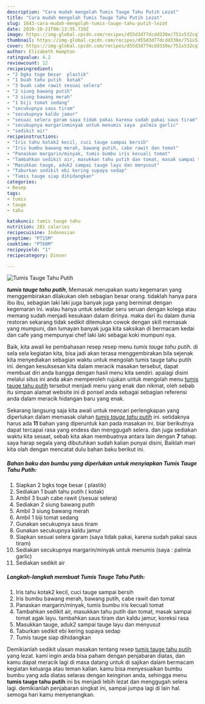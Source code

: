 ```yaml
---
description: "Cara mudah mengolah Tumis Tauge Tahu Putih Lezat"
title: "Cara mudah mengolah Tumis Tauge Tahu Putih Lezat"
slug: 1643-cara-mudah-mengolah-tumis-tauge-tahu-putih-lezat
date: 2020-10-21T06:13:55.739Z
image: https://img-global.cpcdn.com/recipes/d55d3d77dcdd330e/751x532cq70/tumis-tauge-tahu-putih-foto-resep-utama.jpg
thumbnail: https://img-global.cpcdn.com/recipes/d55d3d77dcdd330e/751x532cq70/tumis-tauge-tahu-putih-foto-resep-utama.jpg
cover: https://img-global.cpcdn.com/recipes/d55d3d77dcdd330e/751x532cq70/tumis-tauge-tahu-putih-foto-resep-utama.jpg
author: Elizabeth Hampton
ratingvalue: 4.2
reviewcount: 12
recipeingredient:
- "2 bgks toge besar  plastik"
- "1 buah tahu putih  kotak"
- "3 buah cabe rawit sesuai selera"
- "2 siung bawang putih"
- "3 siung bawang merah"
- "1 biji tomat sedang"
- "secukupnya saus tiram"
- "secukupnya kaldu jamur"
- "sesuai selera garam saya tidak pakai karena sudah pakai saus tiram"
- "secukupnya margarinminyak untuk menumis saya  palmia garlic"
- "sedikit air"
recipeinstructions:
- "Iris tahu kotak2 kecil, cuci tauge sampai bersih"
- "Iris bumbu bawang merah, bawang putih, cabe rawit dan tomat"
- "Panaskan margarin/minyak, tumis bumbu iris kecuali tomat"
- "Tambahkan sedikit air, masukkan tahu putih dan tomat, masak sampai tomat agak layu. tambahkan saus tiram dan kaldu jamur, koreksi rasa"
- "Masukkan tauge, aduk2 sampai tauge layu dan menyusut"
- "Taburkan sedikit ebi kering supaya sedap"
- "Tumis tauge siap dihidangkan"
categories:
- Resep
tags:
- tumis
- tauge
- tahu

katakunci: tumis tauge tahu 
nutrition: 281 calories
recipecuisine: Indonesian
preptime: "PT15M"
cooktime: "PT60M"
recipeyield: "1"
recipecategory: Dinner

---
```



![Tumis Tauge Tahu Putih](https://img-global.cpcdn.com/recipes/d55d3d77dcdd330e/751x532cq70/tumis-tauge-tahu-putih-foto-resep-utama.jpg)

<b><i>tumis tauge tahu putih</i></b>, Memasak merupakan suatu kegemaran yang menggembirakan dilakukan oleh sebagian besar orang. tidaklah hanya para ibu ibu, sebagian laki laki juga banyak juga yang berminat dengan kegemaran ini. walau hanya untuk sekedar seru seruan dengan kolega atau memang sudah menjadi kesukaan dalam dirinya. maka dari itu dalam dunia restoran sekarang tidak sedikit ditemukan cowok dengan skill memasak yang mumpuni, dan lumayan banyak juga kita saksikan di bermacam kedai dan cafe yang mempunyai chef laki laki sebagai koki mumpuni nya.



Baik, kita awali ke pembahasan resep resep menu <i>tumis tauge tahu putih</i>. di sela sela kegiatan kita, bisa jadi akan terasa menggembirakan bila sejenak kita menyediakan sebagian waktu untuk mengolah tumis tauge tahu putih ini. dengan kesuksesan kita dalam meracik masakan tersebut, dapat membuat diri anda bangga dengan hasil menu kita sendiri. apalagi disini melalui situs ini anda akan memperoleh rujukan untuk mengolah menu <u>tumis tauge tahu putih</u> tersebut menjadi menu yang enak dan nikmat, oleh sebab itu simpan alamat website ini di ponsel anda sebagai sebagian referensi anda dalam meracik hidangan baru yang enak.


Sekarang langsung saja kita awali untuk mencari perlengkapan yang diperlukan dalam memasak olahan <u><i>tumis tauge tahu putih</i></u> ini. setidaknya harus ada <b>11</b> bahan yang diperuntuk kan pada masakan ini. biar berikutnya dapat tercapai rasa yang endess dan menggugah selera. dan juga sediakan waktu kita sesaat, sebab kita akan membuatnya antara lain dengan <b>7</b> tahap. saya harap segala yang dibutuhkan sudah kalian punyai disini, Baiklah mari kita olah dengan mencatat dulu bahan baku berikut ini.

<!--inarticleads1-->

##### Bahan baku dan bumbu yang diperlukan untuk menyiapkan Tumis Tauge Tahu Putih:

1. Siapkan 2 bgks toge besar ( plastik)
1. Sediakan 1 buah tahu putih ( kotak)
1. Ambil 3 buah cabe rawit (/sesuai selera)
1. Sediakan 2 siung bawang putih
1. Ambil 3 siung bawang merah
1. Ambil 1 biji tomat sedang
1. Gunakan secukupnya saus tiram
1. Gunakan secukupnya kaldu jamur
1. Siapkan sesuai selera garam (saya tidak pakai, karena sudah pakai saus tiram)
1. Sediakan secukupnya margarin/minyak untuk menumis (saya : palmia garlic)
1. Sediakan sedikit air




<!--inarticleads2-->

##### Langkah-langkah membuat Tumis Tauge Tahu Putih:

1. Iris tahu kotak2 kecil, cuci tauge sampai bersih
1. Iris bumbu bawang merah, bawang putih, cabe rawit dan tomat
1. Panaskan margarin/minyak, tumis bumbu iris kecuali tomat
1. Tambahkan sedikit air, masukkan tahu putih dan tomat, masak sampai tomat agak layu. tambahkan saus tiram dan kaldu jamur, koreksi rasa
1. Masukkan tauge, aduk2 sampai tauge layu dan menyusut
1. Taburkan sedikit ebi kering supaya sedap
1. Tumis tauge siap dihidangkan




Demikianlah sedikit ulasan masakan tentang resep <u>tumis tauge tahu putih</u> yang lezat. kami ingin anda bisa paham dengan penjabaran diatas, dan kamu dapat meracik lagi di masa datang untuk di sajikan dalam bermacam kegiatan keluarga atau teman kalian. kamu bisa menyesuaikan bumbu bumbu yang ada diatas selaras dengan keinginan anda, sehingga menu <b>tumis tauge tahu putih</b> ini bs menjadi lebih lezat dan menggugah selera lagi. demikianlah penjabaran singkat ini, sampai jumpa lagi di lain hal. semoga hari kamu menyenangkan.

